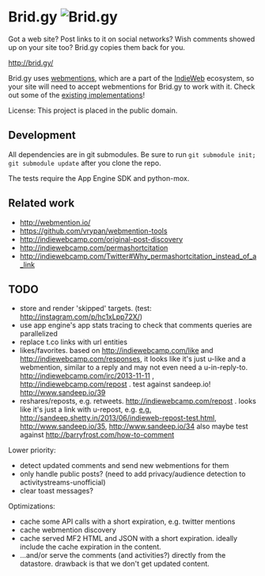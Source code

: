 Brid.gy ![Brid.gy](https://raw.github.com/snarfed/bridgy/master/static/bridgy_logo_128.jpg)
===

Got a web site? Post links to it on social networks? Wish comments showed up on
your site too? Brid.gy copies them back for you.

http://brid.gy/

Brid.gy uses [webmentions](http://www.webmention.org/), which are a part of the
[IndieWeb](http://indiewebcamp.com/) ecosystem, so your site will need to accept
webmentions for Brid.gy to work with it. Check out some of the
[existing implementations](http://indiewebcamp.com/webmention#Implementations)!

License: This project is placed in the public domain.


Development
---
All dependencies are in git submodules. Be sure to run
`git submodule init; git submodule update` after you clone the repo.

The tests require the App Engine SDK and python-mox.


Related work
---
* http://webmention.io/
* https://github.com/vrypan/webmention-tools
* http://indiewebcamp.com/original-post-discovery
* http://indiewebcamp.com/permashortcitation
* http://indiewebcamp.com/Twitter#Why_permashortcitation_instead_of_a_link


TODO
---

* store and render 'skipped' targets. (test: http://instagram.com/p/hc1xLpp72X/)
* use app engine's app stats tracing to check that comments queries are parallelized
* replace t.co links with url entities
* likes/favorites. based on http://indiewebcamp.com/like and
  http://indiewebcamp.com/responses, it looks like it's just u-like and a
  webmention, similar to a reply and may not even need a u-in-reply-to.
  http://indiewebcamp.com/irc/2013-11-11 , http://indiewebcamp.com/repost .
  test against sandeep.io! http://www.sandeep.io/39
* reshares/reposts, e.g. retweets. http://indiewebcamp.com/repost .
  looks like it's just a link with u-repost, e.g.
      <a class="u-repost" href="http://www.sandeep.io/39">
  e.g. http://sandeep.shetty.in/2013/06/indieweb-repost-test.html,
  http://www.sandeep.io/35, http://www.sandeep.io/34
  also maybe test against http://barryfrost.com/how-to-comment

Lower priority:

* detect updated comments and send new webmentions for them
* only handle public posts? (need to add privacy/audience detection to
  activitystreams-unofficial)
* clear toast messages?

Optimizations:

* cache some API calls with a short expiration, e.g. twitter mentions
* cache webmention discovery
* cache served MF2 HTML and JSON with a short expiration. ideally include the
  cache expiration in the content.
* ...and/or serve the comments (and activities?) directly from the datastore.
  drawback is that we don't get updated content.
